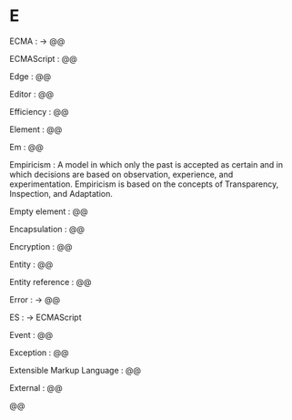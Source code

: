 # E

ECMA
: → @@

ECMAScript
: @@

Edge
: @@

Editor
: @@

Efficiency
: @@

Element
: @@

Em
: @@

Empiricism
: A model in which only the past is accepted as certain and in which decisions are based on observation, experience, and experimentation. Empiricism is based on the concepts of Transparency, Inspection, and Adaptation.

Empty element
: @@

Encapsulation
: @@

Encryption
: @@

Entity
: @@

Entity reference
: @@

Error
: → @@

ES
: → ECMAScript

Event
: @@

Exception
: @@

Extensible Markup Language
: @@

External
: @@

@@
